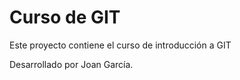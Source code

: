 # Curso de GIT

Este proyecto contiene el curso de introducción a GIT

Desarrollado por Joan García.

